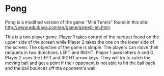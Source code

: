 # Pong

Pong is a modified version of the game "Mini Tennis" found in this site: http://www.edu4java.com/en/game/game0-en.html. 

This is a two player game. Player 1 takes control of the racquet found on the upper side of the screen while Player 2 takes the one on the lower side of the screen. The objective of the game is simple. The players can move their racquets in two directions: LEFT and RIGHT. Player 1 uses letters A and D. Player 2 uses the LEFT and RIGHT arrow keys. They will try to catch the moving ball and get a point if their opponent is not able to hit the ball back and the ball bounces off the opponent's wall.  
